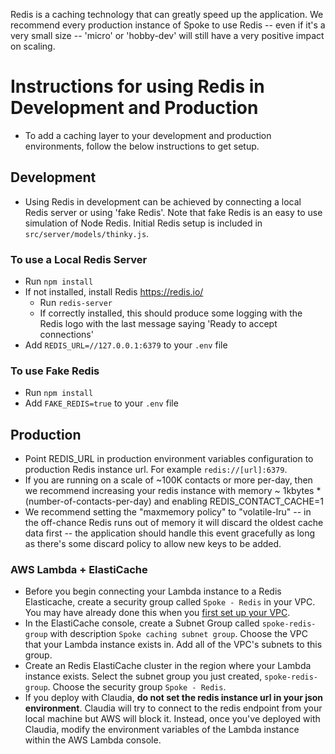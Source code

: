 Redis is a caching technology that can greatly speed up the application.  We recommend every
production instance of Spoke to use Redis -- even if it's a very small size -- 'micro' or 'hobby-dev'
will still have a very positive impact on scaling.

# Instructions for using Redis in Development and Production
- To add a caching layer to your development and production environments, follow the below instructions to get setup.

## Development
- Using Redis in development can be achieved by connecting a local Redis server or using 'fake Redis'. Note that fake Redis is an easy to use simulation of Node Redis. Initial Redis setup is included in `src/server/models/thinky.js`.

### To use a Local Redis Server
  - Run `npm install`
  - If not installed, install Redis https://redis.io/
    - Run `redis-server`
    - If correctly installed, this should produce some logging with the Redis logo with the last message saying 'Ready to accept connections'
  - Add `REDIS_URL=//127.0.0.1:6379` to your `.env` file


### To use Fake Redis
  - Run `npm install`
  - Add `FAKE_REDIS=true` to your `.env` file

## Production
- Point REDIS_URL in production environment variables configuration to production Redis instance url. For example `redis://[url]:6379`.
- If you are running on a scale of ~100K contacts or more per-day, then we recommend increasing your redis instance with memory ~ 1kbytes * (number-of-contacts-per-day) and enabling REDIS_CONTACT_CACHE=1
- We recommend setting the "maxmemory policy" to "volatile-lru" -- in the off-chance Redis runs out of memory it will discard the oldest cache data first -- the application should handle this event gracefully as long as there's some discard policy to allow new keys to be added.

### AWS Lambda + ElastiCache
- Before you begin connecting your Lambda instance to a Redis Elasticache, create a security group called `Spoke - Redis` in your VPC. You may have already done this when you [first set up your VPC](https://github.com/MoveOnOrg/Spoke/blob/main/docs/DEPLOYING_AWS_LAMBDA.md#vpc).  
- In the ElastiCache console, create a Subnet Group called `spoke-redis-group` with description `Spoke caching subnet group`. Choose the VPC that your Lambda instance exists in. Add all of the VPC's subnets to this group.
- Create an Redis ElastiCache cluster in the region where your Lambda instance exists. Select the subnet group you just created, `spoke-redis-group`. Choose the security group `Spoke - Redis`.
- If you deploy with Claudia, **do not set the redis instance url in your json environment**. Claudia will try to connect to the redis endpoint from your local machine but AWS will block it. Instead, once you've deployed with Claudia, modify the environment variables of the Lambda instance within the AWS Lambda console.
